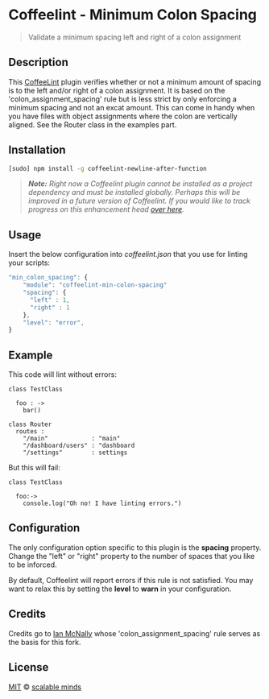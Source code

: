 Coffeelint - Minimum Colon Spacing
=================================

> Validate a minimum spacing left and right of a colon assignment

## Description

This [CoffeeLint](http://www.coffeelint.org) plugin verifies whether or not a minimum amount of spacing is to the left and/or right of a colon assignment. It is based on the 'colon_assignment_spacing' rule but is less strict by only enforcing a minimum spacing and not an excat amount. This can come in handy when you have files with object assignments where the colon are vertically aligned. See the Router class in the examples part.
## Installation

```sh
[sudo] npm install -g coffeelint-newline-after-function
```
> ***Note:*** *Right now a Coffeelint plugin cannot be installed as a project dependency and must be installed globally. Perhaps this will be improved in a future version of Coffeelint. If you would like to track progress on this enhancement head [over here](https://github.com/clutchski/coffeelint/issues/210).*

## Usage

Insert the below configuration into *coffeelint.json* that you use for linting your scripts:

```js
"min_colon_spacing": {
    "module": "coffeelint-min-colon-spacing"
    "spacing": {
      "left" : 1,
      "right" : 1
    },
    "level": "error",
}
```
## Example

This code will lint without errors:

```
class TestClass

  foo : ->
    bar()

class Router
  routes :
    "/main"            : "main"
    "/dashboard/users" : "dashboard
    "/settings"        : settings

```

But this will fail:

```
class TestClass

  foo:->
    console.log("Oh no! I have linting errors.")
```

## Configuration

The only configuration option specific to this plugin is the **spacing** property. Change the "left" or "right" property to the number of spaces that you like to be inforced.

By default, Coffeelint will report errors if this rule is not satisfied. You may want to relax this by setting the **level** to **warn** in your configuration.

## Credits
Credits go to [Ian McNally](https://github.com/imcnally) whose 'colon_assignment_spacing' rule serves as the basis for this fork.


## License

[MIT](http://en.wikipedia.org/wiki/MIT_License) © [scalable minds](http://scm.io)
